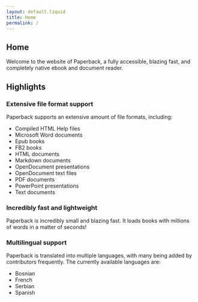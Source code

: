 ```yaml
---
layout: default.liquid
title: Home
permalink: /
---
```

## Home
Welcome to the website of Paperback, a fully accessible, blazing fast, and completely native ebook and document reader.

## Highlights
### Extensive file format support
Paperback supports an extensive amount of file formats, including:

* Compiled HTML Help files
* Microsoft Word documents
* Epub books
* FB2 books
* HTML documents
* Markdown documents
* OpenDocument presentations
* OpenDocument text files
* PDF documents
* PowerPoint presentations
* Text documents

### Incredibly fast and lightweight
Paperback is incredibly small and blazing fast. It loads books with millions of words in a matter of seconds!

### Multilingual support
Paperback is translated into multiple languages, with many being added by contributors frequently. The currently available languages are:

* Bosnian
* French
* Serbian
* Spanish
